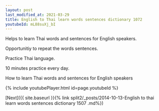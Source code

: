 ```yaml
---
layout: post
last_modified_at: 2021-03-29
title: English to Thai learn words sentences dictionary 1072 
youtubeId: mL88suXj_bI
---
```

 
 
Helps to learn Thai words and sentences for English speakers.

Opportunitiy to repeat the words sentences. 

Practice Thai language. 
 
10 minutes practice every day. 
 
How to learn Thai words and sentences for English speakers 
 
{% include youtubePlayer.html id=page.youtubeId %}
 
 
[Next]({{ site.baseurl }}{% link  split2/_posts/2014-10-13-English to thai learn words sentences dictionary 1507 .md%})
 
